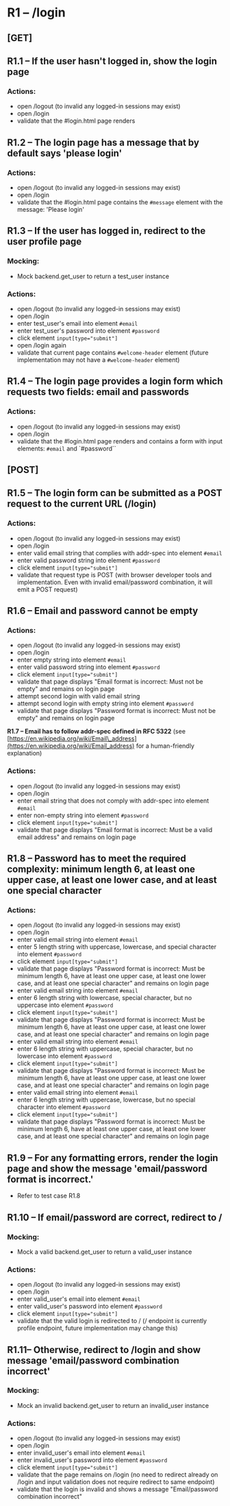 R1 – /login
===========
## [GET]
R1.1 – If the user hasn't logged in, show the login page
------------------------------------------------------------

### Actions:
* open /logout (to invalid any logged-in sessions may exist)
* open /login
* validate that the #login.html page renders

R1.2 – The login page has a message that by default says 'please login'
------------------------------------------------------------------------------
### Actions:
* open /logout (to invalid any logged-in sessions may exist)
* open /login
* validate that the #login.html page contains the `#message` element with the message: 'Please login'

R1.3 – If the user has logged in, redirect to the user profile page
-------------------------------------------------------------------
### Mocking:
* Mock backend.get\_user to return a test\_user instance
### Actions:
* open /logout (to invalid any logged-in sessions may exist)
* open /login
* enter test\_user's email into element `#email`
* enter test\_user's password into element `#password`
* click element `input[type="submit"]`
* open /login again
* validate that current page contains `#welcome-header` element (future implementation may not have a `#welcome-header` element)

R1.4 – The login page provides a login form which requests two fields: email and passwords
------------------------------------------------------------------------------------------
### Actions:
* open /logout (to invalid any logged-in sessions may exist)
* open /login
* validate that the #login.html page renders and contains a form with input elements: `#email` and `#password``

## [POST]

R1.5 – The login form can be submitted as a POST request to the current URL (/login)
------------------------------------------------------------------------------------
### Actions:
* open /logout (to invalid any logged-in sessions may exist)
* open /login
* enter valid email string that complies with addr-spec into element `#email`
* enter valid password string into element `#password`
* click element `input[type="submit"]`
* validate that request type is POST (with browser developer tools and implementation. Even with invalid email/password combination, it will emit a POST request)

R1.6 – Email and password cannot be empty
-----------------------------------------
### Actions:
* open /logout (to invalid any logged-in sessions may exist)
* open /login
* enter empty string into element `#email`
* enter valid password string into element `#password`
* click element `input[type="submit"]`
* validate that page displays "Email format is incorrect: Must not be empty" and remains on login page
* attempt second login with valid email string
* attempt second login with empty string into element `#password`
* validate that page displays "Password format is incorrect: Must not be empty" and remains on login page

**R1.7 – Email has to follow addr-spec defined in RFC 5322** (see [https://en.wikipedia.org/wiki/Email\_address](https://en.wikipedia.org/wiki/Email_address) for a human-friendly explanation)

### Actions:
* open /logout (to invalid any logged-in sessions may exist)
* open /login
* enter email string that does not comply with addr-spec into element `#email`
* enter non-empty string into element `#password`
* click element `input[type="submit"]`
* validate that page displays "Email format is incorrect: Must be a valid email address" and remains on login page

R1.8 – Password has to meet the required complexity: minimum length 6, at least one upper case, at least one lower case, and at least one special character
-----------------------------------------------------------------------------------------------------------------------------------------------------------
### Actions:
* open /logout (to invalid any logged-in sessions may exist)
* open /login
* enter valid email string into element `#email`
* enter 5 length string with uppercase, lowercase, and special character into element `#password`
* click element `input[type="submit"]`
* validate that page displays "Password format is incorrect: Must be minimum length 6, have at least one upper case, at least one lower case, and at least one special character" and remains on login page
* enter valid email string into element `#email`
* enter 6 length string with lowercase, special character, but no uppercase into element `#password`
* click element `input[type="submit"]`
* validate that page displays "Password format is incorrect: Must be minimum length 6, have at least one upper case, at least one lower case, and at least one special character" and remains on login page
* enter valid email string into element `#email`
* enter 6 length string with uppercase, special character, but no lowercase into element `#password`
* click element `input[type="submit"]`
* validate that page displays "Password format is incorrect: Must be minimum length 6, have at least one upper case, at least one lower case, and at least one special character" and remains on login page
* enter valid email string into element `#email`
* enter 6 length string with uppercase, lowercase, but no special character into element `#password`
* click element `input[type="submit"]`
* validate that page displays "Password format is incorrect: Must be minimum length 6, have at least one upper case, at least one lower case, and at least one special character" and remains on login page

R1.9 – For any formatting errors, render the login page and show the message 'email/password format is incorrect.'
--------------------------------------------------------------------------------------------------------------------------
* Refer to test case R1.8

R1.10 – If email/password are correct, redirect to /
----------------------------------------------------
### Mocking:
- Mock a valid backend.get\_user to return a valid\_user instance
### Actions:

* open /logout (to invalid any logged-in sessions may exist)
* open /login
* enter valid\_user's email into element `#email`
* enter valid\_user's password into element `#password`
* click element `input[type="submit"]`
* validate that the valid login is redirected to / (/ endpoint is currently profile endpoint, future implementation may change this)

R1.11– Otherwise, redirect to /login and show message 'email/password combination incorrect'
----------------------------------------------------------------------------------------------------
### Mocking:
* Mock an invalid backend.get\_user to return an invalid\_user instance
### Actions:
* open /logout (to invalid any logged-in sessions may exist)
* open /login
* enter invalid\_user's email into element `#email`
* enter invalid\_user's password into element `#password`
* click element `input[type="submit"]`
* validate that the page remains on /login (no need to redirect already on /login and input validation does not require redirect to same endpoint)
* validate that the login is invalid and shows a message "Email/password combination incorrect"
